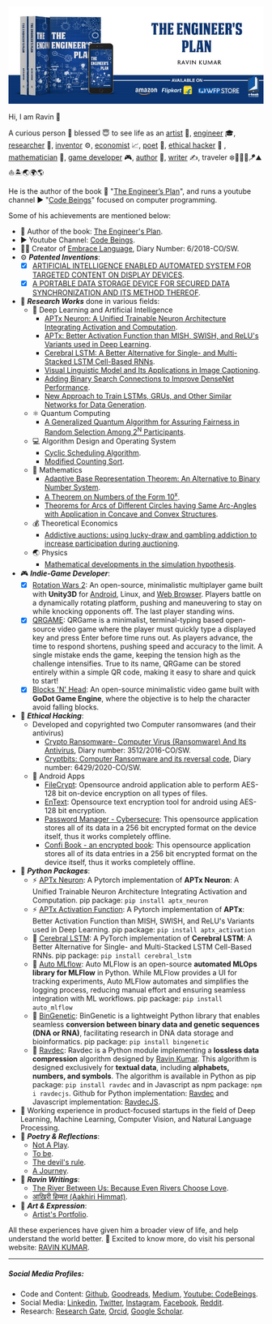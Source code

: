 [![The Engineer's Plan](https://github.com/mr-ravin/author/blob/main/The%20Engineer's%20Plan.jpg)](https://mr-ravin.github.io/author)

Hi, I am Ravin 👋

A curious person 🙂 blessed 😇 to see life as an [artist](https://mr-ravin.github.io/artistravin) 🎨, [engineer](https://github.com/mr-ravin) 🎓, [researcher](https://orcid.org/0000-0002-3416-2679) 🤖, [inventor](https://mr-ravin.github.io/inventor) ⚙️, [economist](https://mr-ravin.github.io/economist) 📈, [poet](https://mr-ravin.github.io/poet) 📝, [ethical hacker](https://mr-ravin.github.io/hacker) 👾
, [mathematician](https://mr-ravin.github.io/mathematician) 🎲, [game developer](https://mr-ravin.github.io/gamedev) 🎮, [author](https://mr-ravin.github.io/author) 📘, [writer](https://mr-ravin.github.io/RavinWritings) ✍️, traveler ❄️🌿🌵🌊🪁⛰️⛵🏝️🌏🌍🌎

He is the author of the book 📘 "[The Engineer’s Plan](https://mr-ravin.github.io/author)", and runs a youtube channel ▶️ "[Code Beings](https://youtube.com/@codebeings)" focused on computer programming.

Some of his achievements are mentioned below: 
- 📘 Author of the book: [The Engineer's Plan](https://mr-ravin.github.io/author).
- ▶️ Youtube Channel: [Code Beings](https://youtube.com/@codebeings).
- 👨‍💻 Creator of [Embrace Language](http://copyright.gov.in/SearchRoc.aspx), Diary Number: 6/2018-CO/SW.
- ⚙️ <i><b>Patented Inventions</b></i>:
  - [x] [ARTIFICIAL INTELLIGENCE ENABLED AUTOMATED SYSTEM FOR TARGETED CONTENT ON DISPLAY DEVICES](https://mr-ravin.github.io/inventor/static/media/PatentCertificateAdvertise.20247443d594bd164549.pdf).
  - [x] [A PORTABLE DATA STORAGE DEVICE FOR SECURED DATA SYNCHRONIZATION AND ITS METHOD THEREOF](https://mr-ravin.github.io/inventor/static/media/PatentCertificateStorageDevice.fa3d048e457c160e6eef.pdf).
- 🔬 <i><b>Research Works</b></i> done in various fields:
  - 🤖 Deep Learning and Artificial Intelligence
    - [APTx Neuron: A Unified Trainable Neuron Architecture Integrating Activation and Computation](https://arxiv.org/abs/2507.14270).
    - [APTx: Better Activation Function than MISH, SWISH, and ReLU's Variants used in Deep Learning](https://arxiv.org/abs/2209.06119).
    <!-- APTx: Better Activation Function than MISH, SWISH, and ReLU's Variants used in Deep Learning -- Peer Reviewed Version of APTX is in International Journal of Artificia Intelligence and Machine Learning  --https://doi.org/10.51483/IJAIML.2.2.2022.56-61 -->
    - [Cerebral LSTM: A Better Alternative for Single- and Multi-Stacked LSTM Cell-Based RNNs](https://doi.org/10.1007/s42979-020-0101-1).
    - [Visual Linguistic Model and Its Applications in Image Captioning](https://doi.org/10.1007/s42979-020-00135-w).
    - [Adding Binary Search Connections to Improve DenseNet Performance](https://doi.org/10.2139/ssrn.3545071).
      <!-- Adding Binary Search Connections to Improve DenseNet Performance--Conference Proceedings of NGCT-- https://doi.org/10.2139/ssrn.3545071 -->
    - [New Approach to Train LSTMs, GRUs, and Other Similar Networks for Data Generation](https://doi.org/10.1007/978-981-15-1718-1_14).
  - ⚛ Quantum Computing
    - [A Generalized Quantum Algorithm for Assuring Fairness in Random Selection Among 2<sup>N</sup> Participants](https://doi.org/10.1007/s42979-020-0091-z).
  - 💻 Algorithm Design and Operating System
    - [Cyclic Scheduling Algorithm](https://link.springer.com/chapter/10.1007%2F978-981-13-5953-8_38). 
    - [Modified Counting Sort](https://link.springer.com/chapter/10.1007%2F978-981-10-7323-6_21).
  - 📐 Mathematics
    - [Adaptive Base Representation Theorem: An Alternative to Binary Number System](https://doi.org/10.1007/978-981-96-7499-2_37). 
    - [A Theorem on Numbers of the Form 10<sup>x</sup>](https://mr-ravin.github.io/mathematician/static/media/A_Theorem_on_Numbers_of_the_Form_10%5Ex.81d467c69abaacb62887.pdf).
    - [Theorems for Arcs of Different Circles having Same Arc-Angles with Application in Concave and Convex Structures](https://mr-ravin.github.io/mathematician/static/media/TheoremsForArcsOfDifferentCircles.3d3f1b808d7cc9312931.pdf).
  - 💰 Theoretical Economics
    - [Addictive auctions: using lucky-draw and gambling addiction to increase participation during auctioning](https://mr-ravin.github.io/economist/static/media/AddictiveAuctions.fea57be7e7d2c2b61478.pdf).
  - 🌏 Physics
    - [Mathematical developments in the simulation hypothesis](https://mr-ravin.github.io/Mathematical%20developments%20in%20the%20simulation%20hypothesis.pdf).<!-- This work is published in a Journal: Adv Comput Electron, 2021, 2(1): 8-9. DOI: https://doi.org/10.25082/ACE.2021.01.001 -->
- 🎮 <i><b>Indie-Game Developer</b></i>: 
  - [x] [Rotation Wars 2](https://github.com/mr-ravin/rotationwars2): An open-source, minimalistic multiplayer game built with **Unity3D** for [Android](https://play.google.com/store/apps/details?id=ravin.developer.rotationwars2), Linux, and [Web Browser](https://ravinkumar.itch.io/rotationwars2). Players battle on a dynamically rotating platform, pushing and maneuvering to stay on while knocking opponents off. The last player standing wins.
  - [x] [QRGAME](https://github.com/mr-ravin/QRGame): QRGame is a minimalist, terminal-typing based open-source video game where the player must quickly type a displayed key and press Enter before time runs out. As players advance, the time to respond shortens, pushing speed and accuracy to the limit. A single mistake ends the game, keeping the tension high as the challenge intensifies. True to its name, QRGame can be stored entirely within a simple QR code, making it easy to share and quick to start!
  - [x] [Blocks 'N' Head](https://github.com/mr-ravin/blocks-n-head): An open-source minimalistic video game built with **GoDot Game Engine**, where the objective is to help the character avoid falling blocks.
- 👾 <i><b>Ethical Hacking</b></i>: 
  - Developed and copyrighted two Computer ransomwares (and their antivirus)
    - [Crypto Ransomware- Computer Virus (Ransomware) And Its Antivirus](http://copyright.gov.in/SearchRoc.aspx), Diary number: 3512/2016-CO/SW.
    - [Cryptbits: Computer Ransomware and its reversal code](http://copyright.gov.in/SearchRoc.aspx), Diary number: 6429/2020-CO/SW.
  - 📱 Android Apps 
    - [FileCrypt](https://github.com/mr-ravin/filecrypt): Opensource android application able to perform AES-128 bit on-device encryption on all types of files.
    - [EnText](https://github.com/mr-ravin/EnText): Opensource text encryption tool for android using AES-128 bit encryption.
    - [Password Manager - Cybersecure](https://github.com/mr-ravin/PasswordManager-CyberSecure-Android-App): This opensource application stores all of its data in a 256 bit encrypted format on the device itself, thus it works completely offline.
    - [Confi Book - an encrypted book](https://github.com/mr-ravin/ConfiBook-Android-App): This opensource application stores all of its data entries in a 256 bit encrypted format on the device itself, thus it works completely offline.
- 🐍 <i><b>Python Packages</b></i>:
    - ⚡ [APTx Neuron](https://github.com/mr-ravin/aptx_neuron): A Pytorch implementation of **APTx Neuron**: A Unified Trainable Neuron Architecture Integrating Activation and Computation. pip package: `pip install aptx_neuron`  
  - ⚡ [APTx Activation Function](https://github.com/mr-ravin/aptx_activation): A Pytorch implementation of **APTx**: Better Activation Function than MISH, SWISH, and ReLU's Variants used in Deep Learning. pip package: `pip install aptx_activation`  
  - 🧠 [Cerebral LSTM](https://github.com/mr-ravin/cerebral_lstm): A PyTorch implementation of **Cerebral LSTM**: A Better Alternative for Single- and Multi-Stacked LSTM Cell-Based RNNs. pip package: `pip install cerebral_lstm`
  - 🤖 [Auto MLflow](https://github.com/mr-ravin/auto_mlflow): Auto MLFlow is an open-source **automated MLOps library for MLFlow** in Python. While MLFlow provides a UI for tracking experiments, Auto MLFlow automates and simplifies the logging process, reducing manual effort and ensuring seamless integration with ML workflows. pip package: `pip install auto_mlflow`
  - 🧬 [BinGenetic](https://github.com/mr-ravin/BinGenetic): BinGenetic is a lightweight Python library that enables seamless **conversion between binary data and genetic sequences (DNA or RNA)**, facilitating research in DNA data storage and bioinformatics. pip package: `pip install bingenetic`
  - 🚀  [Ravdec](https://github.com/mr-ravin/ravdec): Ravdec is a Python module implementing a **lossless data compression** algorithm designed by [Ravin Kumar](https://mr-ravin.github.io). This algorithm is designed exclusively for **textual data**, including **alphabets, numbers, and symbols**. The algorithm is available in Python as pip package: `pip install ravdec` and in Javascript as npm package: `npm i ravdecjs`. Github for Python implementation: [Ravdec](https://github.com/mr-ravin/ravdec) and Javascript implementation: [RavdecJS](https://www.npmjs.com/package/ravdecjs).
- 💼 Working experience in product-focused startups in the field of Deep Learning, Machine Learning, Computer Vision, and Natural Language Processing.
- 📝 <i><b>Poetry & Reflections</b></i>:
  - [Not A Play](https://mr-ravin.github.io/poet).
  - [To be](https://mr-ravin.github.io/poet).
  - [The devil's rule](https://mr-ravin.github.io/poet).
  - [A Journey](https://mr-ravin.github.io/poet).
- 📃 <i><b>Ravin Writings</b></i>:
  - [The River Between Us: Because Even Rivers Choose Love](https://mr-ravin.github.io/The_River_Between_Us__by_Ravin_Kumar.pdf).
  - [आख़िरी हिम्मत (Aakhiri Himmat)](https://mr-ravin.github.io/Aakhiri_Himmat.pdf).
- 🎨 <i><b>Art & Expression</b></i>:
    - [Artist's Portfolio](https://mr-ravin.github.io/artistravin).
  
All these experiences have given him a broader view of life, and help understand the world better. 🤩 Excited to know more, do visit his personal website: [RAVIN KUMAR](https://mr-ravin.github.io).

----

##### Social Media Profiles:
- Code and Content: [Github](http://github.com/mr-ravin), [Goodreads](https://www.goodreads.com/ravinkumar21), [Medium](https://medium.com/@ch.ravinkumar), [Youtube: CodeBeings](https://www.youtube.com/@CodeBeings).
- Social Media: [Linkedin](https://www.linkedin.com/in/ravinkumar21), [Twitter](https://twitter.com/Mr_RavinKumar), [Instagram](https://www.instagram.com/ch.ravinkumar), [Facebook](https://www.facebook.com/ravinkumar21), [Reddit](https://www.reddit.com/user/TheMatrixGods).
- Research: [Research Gate](https://www.researchgate.net/profile/Ravin-Kumar), [Orcid](https://orcid.org/0000-0002-3416-2679), [Google Scholar](https://scholar.google.co.in/citations?user=cNAbJxcAAAAJ).
